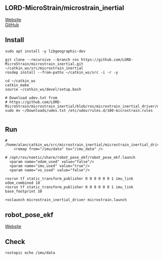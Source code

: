 ## LORD-MicroStrain/microstrain_inertial

[Website](https://www.microstrain.com/inertial-sensors/3dm-gx5-25)  
[GitHub](https://github.com/LORD-MicroStrain/microstrain_inertial)

## Install

```
sudo apt install -y libgeographic-dev

git clone --recursive --branch ros https://github.com/LORD-MicroStrain/microstrain_inertial.git ~/catkin_ws/src/microstrain_inertial
rosdep install --from-paths ~/catkin_ws/src -i -r -y

cd ~/catkin_ws
catkin_make
source ~/catkin_ws/devel/setup.bash

# Download udev.txt from
# https://github.com/LORD-MicroStrain/microstrain_inertial/blob/ros/microstrain_inertial_driver/debian/udev
sudo mv ~/Downloads/udev.txt /etc/udev/rules.d/100-microstrain.rules


```

## Run

```
# /home/alan/catkin_ws/src/microstrain_inertial/microstrain_inertial_driver/launch/microstrain.launch
    <remap from="/imu/data" to="/imu_data" />
```
```
# /opt/ros/noetic/share/robot_pose_ekf/robot_pose_ekf.launch
  <param name="odom_used" value="false"/>
  <param name="imu_used" value="true"/>
  <param name="vo_used" value="false"/>
```
```
rosrun tf static_transform_publisher 0 0 0 0 0 0 1 imu_link odom_combined 10
rosrun tf static_transform_publisher 0 0 0 0 0 0 1 imu_link base_footprint 10
```
```
roslaunch microstrain_inertial_driver microstrain.launch
```

## robot_pose_ekf

[Website](https://wiki.ros.org/robot_pose_ekf)  
<!--- 
```
rosdep install robot_pose_ekf
roscd robot_pose_ekf
rosmake

roslaunch robot_pose_ekf.launch

rqt_plot /imu/data/linear_acceleration/x

rqt_plot /robot_pose_ekf/odom_combined/Pose/Point/x
rqt_plot /robot_pose_ekf/odom_combined/Pose/Quaternion/x
```
-->

## Check
```
rostopic echo /imu/data 
```
